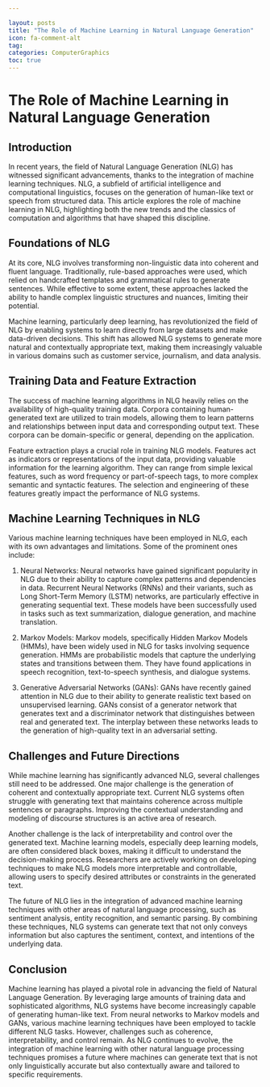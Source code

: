 ```yaml
---

layout: posts
title: "The Role of Machine Learning in Natural Language Generation"
icon: fa-comment-alt
tag:      
categories: ComputerGraphics
toc: true
---
```




# The Role of Machine Learning in Natural Language Generation

## Introduction

In recent years, the field of Natural Language Generation (NLG) has witnessed significant advancements, thanks to the integration of machine learning techniques. NLG, a subfield of artificial intelligence and computational linguistics, focuses on the generation of human-like text or speech from structured data. This article explores the role of machine learning in NLG, highlighting both the new trends and the classics of computation and algorithms that have shaped this discipline.

## Foundations of NLG

At its core, NLG involves transforming non-linguistic data into coherent and fluent language. Traditionally, rule-based approaches were used, which relied on handcrafted templates and grammatical rules to generate sentences. While effective to some extent, these approaches lacked the ability to handle complex linguistic structures and nuances, limiting their potential.

Machine learning, particularly deep learning, has revolutionized the field of NLG by enabling systems to learn directly from large datasets and make data-driven decisions. This shift has allowed NLG systems to generate more natural and contextually appropriate text, making them increasingly valuable in various domains such as customer service, journalism, and data analysis.

## Training Data and Feature Extraction

The success of machine learning algorithms in NLG heavily relies on the availability of high-quality training data. Corpora containing human-generated text are utilized to train models, allowing them to learn patterns and relationships between input data and corresponding output text. These corpora can be domain-specific or general, depending on the application.

Feature extraction plays a crucial role in training NLG models. Features act as indicators or representations of the input data, providing valuable information for the learning algorithm. They can range from simple lexical features, such as word frequency or part-of-speech tags, to more complex semantic and syntactic features. The selection and engineering of these features greatly impact the performance of NLG systems.

## Machine Learning Techniques in NLG

Various machine learning techniques have been employed in NLG, each with its own advantages and limitations. Some of the prominent ones include:

1. Neural Networks: Neural networks have gained significant popularity in NLG due to their ability to capture complex patterns and dependencies in data. Recurrent Neural Networks (RNNs) and their variants, such as Long Short-Term Memory (LSTM) networks, are particularly effective in generating sequential text. These models have been successfully used in tasks such as text summarization, dialogue generation, and machine translation.

2. Markov Models: Markov models, specifically Hidden Markov Models (HMMs), have been widely used in NLG for tasks involving sequence generation. HMMs are probabilistic models that capture the underlying states and transitions between them. They have found applications in speech recognition, text-to-speech synthesis, and dialogue systems.

3. Generative Adversarial Networks (GANs): GANs have recently gained attention in NLG due to their ability to generate realistic text based on unsupervised learning. GANs consist of a generator network that generates text and a discriminator network that distinguishes between real and generated text. The interplay between these networks leads to the generation of high-quality text in an adversarial setting.

## Challenges and Future Directions

While machine learning has significantly advanced NLG, several challenges still need to be addressed. One major challenge is the generation of coherent and contextually appropriate text. Current NLG systems often struggle with generating text that maintains coherence across multiple sentences or paragraphs. Improving the contextual understanding and modeling of discourse structures is an active area of research.

Another challenge is the lack of interpretability and control over the generated text. Machine learning models, especially deep learning models, are often considered black boxes, making it difficult to understand the decision-making process. Researchers are actively working on developing techniques to make NLG models more interpretable and controllable, allowing users to specify desired attributes or constraints in the generated text.

The future of NLG lies in the integration of advanced machine learning techniques with other areas of natural language processing, such as sentiment analysis, entity recognition, and semantic parsing. By combining these techniques, NLG systems can generate text that not only conveys information but also captures the sentiment, context, and intentions of the underlying data.

## Conclusion

Machine learning has played a pivotal role in advancing the field of Natural Language Generation. By leveraging large amounts of training data and sophisticated algorithms, NLG systems have become increasingly capable of generating human-like text. From neural networks to Markov models and GANs, various machine learning techniques have been employed to tackle different NLG tasks. However, challenges such as coherence, interpretability, and control remain. As NLG continues to evolve, the integration of machine learning with other natural language processing techniques promises a future where machines can generate text that is not only linguistically accurate but also contextually aware and tailored to specific requirements.